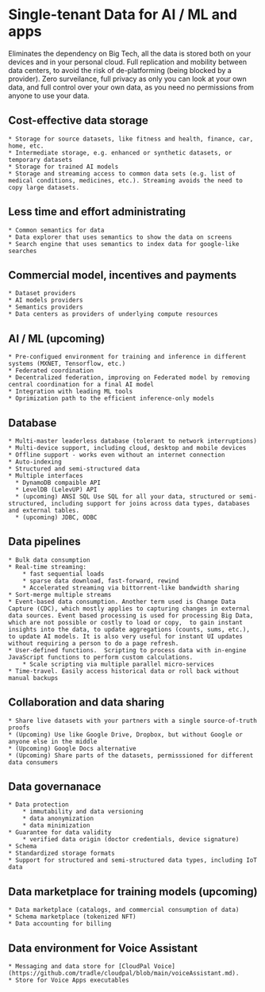 # Single-tenant Data for AI / ML and apps
Eliminates the dependency on Big Tech, all the data is stored both on your devices and in your personal cloud. Full replication and mobility between data centers, to avoid the risk of de-platforming (being blocked by a provider). Zero surveilance, full privacy as only you can look at your own data, and full control over your own data, as you need no permissions from anyone to use your data.


## Cost-effective data storage  
    * Storage for source datasets, like fitness and health, finance, car, home, etc.
    * Intermediate storage, e.g. enhanced or synthetic datasets, or temporary datasets
    * Storage for trained AI models
    * Storage and streaming access to common data sets (e.g. list of medical conditions, medicines, etc.). Streaming avoids the need to copy large datasets.

## Less time and effort administrating 
    * Common semantics for data
    * Data explorer that uses semantics to show the data on screens
    * Search engine that uses semantics to index data for google-like searches

## Commercial model, incentives and payments
    * Dataset providers
    * AI models providers
    * Semantics providers
    * Data centers as providers of underlying compute resources

## AI / ML (upcoming)
    * Pre-configued environment for training and inference in different systems (MXNET, Tensorflow, etc.)
    * Federated coordination
    * Decentralized federation, improving on Federated model by removing central coordination for a final AI model
    * Integration with leading ML tools
    * Oprimization path to the efficient inference-only models

## Database
    * Multi-master leaderless database (tolerant to network interruptions)
    * Multi-device support, including cloud, desktop and mobile devices
    * Offline support - works even without an internet connection
    * Auto-indexing
    * Structured and semi-structured data
    * Multiple interfaces
      * DynamoDB compaible API
      * LevelDB (LelevUP) API
      * (upcoming) ANSI SQL Use SQL for all your data, structured or semi-structured, including support for joins across data types, databases and external tables.
      * (upcoming) JDBC, ODBC
    
## Data pipelines
    * Bulk data consumption
    * Real-time streaming: 
        * fast sequential loads
        * sparse data download, fast-forward, rewind
        * Accelerated streaming via bittorrent-like bandwidth sharing
    * Sort-merge multiple streams
    * Event-based data consumption. Another term used is Change Data Capture (CDC), which mostly applies to capturing changes in external data sources. Event based processing is used for processing Big Data, which are not possible or costly to load or copy,  to gain instant insights into the data, to update aggregations (counts, sums, etc.), to update AI models. It is also very useful for instant UI updates without requiring a person to do a page refresh.
    * User-defined functions.  Scripting to process data with in-engine JavaScript functions to perform custom calculations.
        * Scale scripting via multiple parallel micro-services
    * Time-travel. Easily access historical data or roll back without manual backups

## Collaboration and data sharing
    * Share live datasets with your partners with a single source-of-truth proofs
    * (Upcoming) Use like Google Drive, Dropbox, but without Google or anyone else in the middle 
    * (Upcoming) Google Docs alternative 
    * (Upcoming) Share parts of the datasets, permisssioned for different data consumers

## Data governanace 
    * Data protection
        * immutability and data versioning
        * data anonymization 
        * data minimization 
    * Guarantee for data validity 
        * verified data origin (doctor credentials, device signature)
    * Schema
    * Standardized storage formats 
    * Support for structured and semi-structured data types, including IoT data

## Data marketplace for training models (upcoming)
    * Data marketplace (catalogs, and commercial consumption of data)
    * Schema marketplace (tokenized NFT)
    * Data accounting for billing

## Data environment for Voice Assistant
    * Messaging and data store for [CloudPal Voice](https://github.com/tradle/cloudpal/blob/main/voiceAssistant.md).
    * Store for Voice Apps executables


